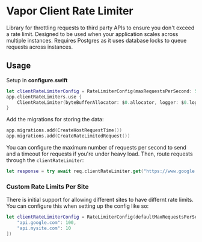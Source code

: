 # Vapor Client Rate Limiter

Library for throttling requests to third party APIs to ensure you don't exceed a rate limit. Designed to be used when your application scales across multiple instances. Requires Postgres as it uses database locks to queue requests across instances.

## Usage

Setup in **configure.swift**

```swift
let clientRateLimiterConfig = RateLimiterConfig(maxRequestsPerSecond: 5, timeout: 60)
app.clientRateLimiters.use {
    ClientRateLimiter(byteBufferAllocator: $0.allocator, logger: $0.logger, client: $0.client, db: $0.db, config: clientRateLimiterConfig)
}
```

Add the migrations for storing the data:

```swift
app.migrations.add(CreateHostRequestTime())
app.migrations.add(CreateRateLimitedRequest())
```

You can configure the maximum number of requests per second to send and a timeout for requests if you're under heavy load. Then, route requests through the `clientRateLimiter`: 

```swift
let response = try await req.clientRateLimiter.get("https://www.google.com")
```


### Custom Rate Limits Per Site

There is initial support for allowing different sites to have differnt rate limits. You can configure this when setting up the config like so:

```swift
let clientRateLimiterConfig = RateLimiterConfig(defaultMaxRequestsPerSecond: 5, timeout: 60, siteSpecificRPS: [
    "api.google.com": 100,
    "api.mysite.com": 10
])

```
